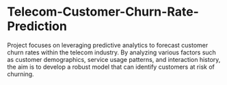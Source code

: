 # Telecom-Customer-Churn-Rate-Prediction
Project focuses on  leveraging predictive analytics to forecast customer churn rates within the telecom industry.  By analyzing various factors such as customer demographics, service usage patterns, and  interaction history, the aim is to develop a robust model that can identify customers at risk of  churning.  

